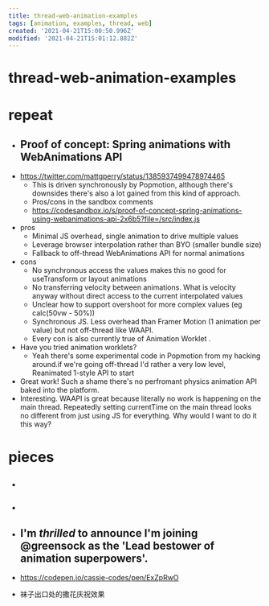 ```yaml
---
title: thread-web-animation-examples
tags: [animation, examples, thread, web]
created: '2021-04-21T15:00:50.996Z'
modified: '2021-04-21T15:01:12.882Z'
---
```


# thread-web-animation-examples

# repeat

- ## Proof of concept: Spring animations with WebAnimations API
- https://twitter.com/mattgperry/status/1385937499478974465
  - This is driven synchronously by Popmotion, although there's downsides there's also a lot gained from this kind of approach. 
  - Pros/cons in the sandbox comments 
  - https://codesandbox.io/s/proof-of-concept-spring-animations-using-webanimations-api-2x6b5?file=/src/index.js
- pros
  - Minimal JS overhead, single animation to drive multiple values
  - Leverage browser interpolation rather than BYO (smaller bundle size)
  - Fallback to off-thread WebAnimations API for normal animations
- cons
  - No synchronous access the values makes this no good for useTransform or layout animations
  - No transferring velocity between animations. What is velocity anyway without direct access to the current interpolated values
  - Unclear how to support overshoot for more complex values (eg calc(50vw - 50%))
  - Synchronous JS. Less overhead than Framer Motion (1 animation per value) but not off-thread like WAAPI.
  - Every con is also currently true of Animation Worklet .
- Have you tried animation worklets?
  - Yeah there's some experimental code in Popmotion from my hacking around.if we're going off-thread I'd rather a very low level, Reanimated 1-style API to start
- Great work! Such a shame there's no perfromant physics animation API baked into the platform.
- Interesting. WAAPI is great because literally no work is happening on the main thread. Repeatedly setting currentTime on the main thread looks no different from just using JS for everything. Why would I want to do it this way?

# pieces

- ## 

- ## 

- ## I'm *thrilled* to announce I'm joining @greensock as the 'Lead bestower of animation superpowers'.
- https://codepen.io/cassie-codes/pen/ExZpRwO
- 袜子出口处的撒花庆祝效果
